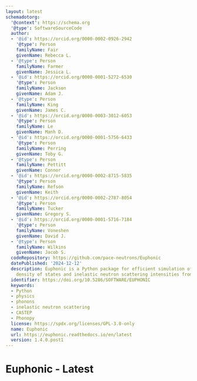```yaml
---
layout: latest
schemadotorg:
  '@context': https://schema.org
  '@type': SoftwareSourceCode
  author:
  - '@id': https://orcid.org/0000-0002-0926-2942
    '@type': Person
    familyName: Fair
    givenName: Rebecca L.
  - '@type': Person
    familyName: Farmer
    givenName: Jessica L.
  - '@id': https://orcid.org/0000-0001-5272-6530
    '@type': Person
    familyName: Jackson
    givenName: Adam J.
  - '@type': Person
    familyName: King
    givenName: James C.
  - '@id': https://orcid.org/0000-0003-3012-6053
    '@type': Person
    familyName: Le
    givenName: Manh D.
  - '@id': https://orcid.org/0000-0001-5756-6433
    '@type': Person
    familyName: Perring
    givenName: Toby G.
  - '@type': Person
    familyName: Pettitt
    givenName: Connor
  - '@id': https://orcid.org/0000-0002-8715-5835
    '@type': Person
    familyName: Refson
    givenName: Keith
  - '@id': https://orcid.org/0000-0002-2787-8054
    '@type': Person
    familyName: Tucker
    givenName: Gregory S.
  - '@id': https://orcid.org/0000-0001-5716-7184
    '@type': Person
    familyName: Voneshen
    givenName: David J.
  - '@type': Person
    familyName: Wilkins
    givenName: Jacob S.
  codeRepository: https://github.com/pace-neutrons/Euphonic
  datePublished: '2024-12-12'
  description: Euphonic is a Python package for efficient simulation of phonon bandstructures,
    density of states and inelastic neutron scattering intensities from force constants
  identifier: https://doi.org/10.5286/SOFTWARE/EUPHONIC
  keywords:
  - Python
  - physics
  - phonons
  - inelastic neutron scattering
  - CASTEP
  - Phonopy
  license: https://spdx.org/licenses/GPL-3.0-only
  name: Euphonic
  url: https://euphonic.readthedocs.io/en/latest
  version: 1.4.0.post1
---
```

# Euphonic - Latest
